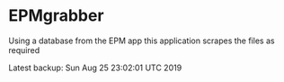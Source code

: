 # EPMgrabber
Using a database from the EPM app this application scrapes the files as required


Latest backup: Sun Aug 25 23:02:01 UTC 2019
